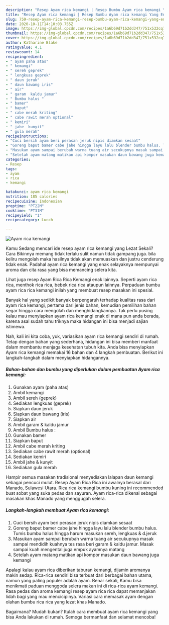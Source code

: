 ```yaml
---
description: "Resep Ayam rica kemangi | Resep Bumbu Ayam rica kemangi Yang Enak dan Simpel"
title: "Resep Ayam rica kemangi | Resep Bumbu Ayam rica kemangi Yang Enak dan Simpel"
slug: 759-resep-ayam-rica-kemangi-resep-bumbu-ayam-rica-kemangi-yang-enak-dan-simpel
date: 2020-10-11T14:10:03.755Z
image: https://img-global.cpcdn.com/recipes/1a6b69d71b2dd347/751x532cq70/ayam-rica-kemangi-foto-resep-utama.jpg
thumbnail: https://img-global.cpcdn.com/recipes/1a6b69d71b2dd347/751x532cq70/ayam-rica-kemangi-foto-resep-utama.jpg
cover: https://img-global.cpcdn.com/recipes/1a6b69d71b2dd347/751x532cq70/ayam-rica-kemangi-foto-resep-utama.jpg
author: Katharine Blake
ratingvalue: 4.1
reviewcount: 14
recipeingredient:
- " ayam paha atas"
- " kemangi"
- " sereh geprek"
- " lengkuas geprek"
- " daun jeruk"
- " daun bawang iris"
- " air"
- " garam  kaldu jamur"
- " Bumbu halus "
- " bamer"
- " baput"
- " cabe merah kriting"
- " cabe rawit merah optional"
- " kemiri"
- " jahe  kunyit"
- " gula merah"
recipeinstructions:
- "Cuci bersih ayam beri perasan jeruk nipis diamkan sesaat"
- "Goreng baput bamer cabe jahe hingga layu lalu blender bumbu halus. Tumis bumbu halus hingga harum masukan sereh, lengkuas &amp; d.jeruk"
- "Masukan ayam sampai berubah warna tuang air secukupnya masak sampai mendidih kuahnya tes rasa beri garam &amp; kaldu jamur. Masak sampai kuah mengental juga empuk ayamnya matang"
- "Setelah ayam matang matikan api kompor masukan daun bawang juga kemangi"
categories:
- Resep
tags:
- ayam
- rica
- kemangi

katakunci: ayam rica kemangi 
nutrition: 185 calories
recipecuisine: Indonesian
preptime: "PT22M"
cooktime: "PT31M"
recipeyield: "1"
recipecategory: Lunch

---
```



![Ayam rica kemangi](https://img-global.cpcdn.com/recipes/1a6b69d71b2dd347/751x532cq70/ayam-rica-kemangi-foto-resep-utama.jpg)

Kamu Sedang mencari ide resep ayam rica kemangi yang Lezat Sekali? Cara Bikinnya memang tidak terlalu sulit namun tidak gampang juga. bila keliru mengolah maka hasilnya tidak akan memuaskan dan justru cenderung tidak enak. Padahal ayam rica kemangi yang enak selayaknya mempunyai aroma dan cita rasa yang bisa memancing selera kita.

Lihat juga resep Ayam Rica Rica Kemangi enak lainnya. Seperti ayam rica rica, menthok rica rica, bebek rica rica ataupun lainnya. Perpaduan bumbu ayam rica rica kemangi inilah yang membuat resep masakan ini spesial.

Banyak hal yang sedikit banyak berpengaruh terhadap kualitas rasa dari ayam rica kemangi, pertama dari jenis bahan, kemudian pemilihan bahan segar hingga cara mengolah dan menghidangkannya. Tak perlu pusing kalau mau menyiapkan ayam rica kemangi enak di mana pun anda berada, karena asal sudah tahu triknya maka hidangan ini bisa menjadi sajian istimewa.


Nah, kali ini kita coba, yuk, variasikan ayam rica kemangi sendiri di rumah. Tetap dengan bahan yang sederhana, hidangan ini bisa memberi manfaat dalam membantu menjaga kesehatan tubuh kita. Anda bisa menyiapkan Ayam rica kemangi memakai 16 bahan dan 4 langkah pembuatan. Berikut ini langkah-langkah dalam menyiapkan hidangannya.

<!--inarticleads1-->

##### Bahan-bahan dan bumbu yang diperlukan dalam pembuatan Ayam rica kemangi:

1. Gunakan  ayam (paha atas)
1. Ambil  kemangi
1. Ambil  sereh (geprek)
1. Sediakan  lengkuas (geprek)
1. Siapkan  daun jeruk
1. Siapkan  daun bawang (iris)
1. Siapkan  air
1. Ambil  garam &amp; kaldu jamur
1. Ambil  Bumbu halus :
1. Gunakan  bamer
1. Siapkan  baput
1. Ambil  cabe merah kriting
1. Sediakan  cabe rawit merah (optional)
1. Sediakan  kemiri
1. Ambil  jahe &amp; kunyit
1. Sediakan  gula merah


Hampir semua masakan tradisional menyediakan lalapan daun kemangi sebagai pencuci mulut. Resep Ayam Rica Rica ini awalnya berasal dari Manado, Sulawesi Utara. Rica rica kemangi bumbu kuning ini recommended buat sobat yang suka pedas dan sayuran. Ayam rica-rica dikenal sebagai masakan khas Manado yang menggugah selera. 

<!--inarticleads2-->

##### Langkah-langkah membuat Ayam rica kemangi:

1. Cuci bersih ayam beri perasan jeruk nipis diamkan sesaat
1. Goreng baput bamer cabe jahe hingga layu lalu blender bumbu halus. Tumis bumbu halus hingga harum masukan sereh, lengkuas &amp; d.jeruk
1. Masukan ayam sampai berubah warna tuang air secukupnya masak sampai mendidih kuahnya tes rasa beri garam &amp; kaldu jamur. Masak sampai kuah mengental juga empuk ayamnya matang
1. Setelah ayam matang matikan api kompor masukan daun bawang juga kemangi


Apalagi kalau ayam rica diberikan taburan kemangi, dijamin aromanya makin sedap. Rica-rica sendiri bisa terbuat dari berbagai bahan utama, namun yang paling populer adalah ayam. Benar sekali, Kamu bisa menikmati paduan menggoda selera makan ini di rica-rica ayam kemangi. Rasa pedas dan aroma kemangi resep ayam rica rica dapat memanjakan lidah bagi yang mau mencicipinya. Variasi cara memasak ayam dengan olahan bumbu rica rica yang lezat khas Manado. 

Bagaimana? Mudah bukan? Itulah cara membuat ayam rica kemangi yang bisa Anda lakukan di rumah. Semoga bermanfaat dan selamat mencoba!
